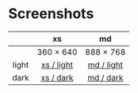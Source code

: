 # Screenshots

 &nbsp;|xs|md
:---:|:---:|:---:
&nbsp;|360 &times; 640|888 &times; 768
light|[xs / light](./light-xs.md)|[md / light](./light-md.md)
dark|[xs / dark](./dark-xs.md)|[md / dark](./dark-md.md)

